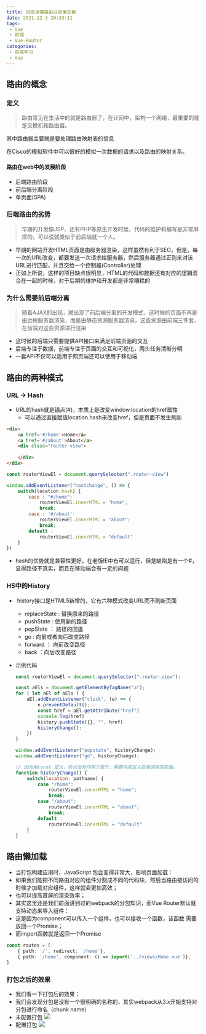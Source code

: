 ```yaml
---
title: 彻底读懂路由以及懒加载
date: 2021-12-3 20:33:11
tags:
 - Vue
 - 前端
 - Vue-Router
categories:
 - 前端学习
 - Vue
---
```


## 路由的概念

### 定义

> 路由常见在生活中的就是路由器了，在计网中，架构一个网络，最重要的就是交换机和路由器。

其中路由器主要就是要处理路由映射表的信息

在Cisco的模拟软件中可以很好的模拟一次数据的请求以及路由的映射关系。

#### 路由在web中的发展阶段

- 后端路由阶段
- 前后端分离阶段
- 单页面(SPA)

### 后端路由的劣势

> 早期的开发像JSP、还有PHP等原生开发时候，代码的维护和编写是非常麻烦的。可以说就类似于前后端就一个人。

* 早期的网站开发HTML页面是由服务器渲染，这样虽然有利于SEO，但是，每一次的URL改变，都要发送一次请求给服务器，然后服务器通过正则来对该URL进行匹配，并且交给一个控制器(Controller)处理
* 正如上所说，这样的项目缺点很明显，HTML的代码和数据还有对应的逻辑混合在一起的时候，对于后期的维护和开发都是非常糟糕的

### 为什么需要前后端分离

> 随着AJAX的出现，就出现了前后端分离的开发模式，这时候的页面不再是由远程服务器渲染，而是由静态资源服务器渲染，这些资源由前端三件套，在前端对这些资源进行渲染

* 这时候的后端只需要提供API接口来满足前端页面的交互
* 后端专注于数据，前端专注于页面的交互和可视化，两头任务清晰分明
* 一套API不仅可以适用于网页端还可以使用于移动端

## 路由的两种模式

### URL -> Hash

* URL的hash就是锚点(#)，本质上是改变window.location的href属性
  * 可以通过直接赋值location.hash来改变href，但是页面不发生刷新

```html
<div>
    <a href='#/home'>Home</a>
    <a href='#/about'>About</a>
    <div class="router-view">
        
    </div>
</div>
```

```js
const routerViewEl = document.querySelector(".router-view")

window.addEventListener("hashchange", () => {
    switch(location.hash) {
        case : "#/home":
            routerViewEl.innerHTML = "home";
            break;
        case : '#/about':
            routerViewEl.innerHTML = "about";
            break;
        default : 
            routerViewEl.innerHTML = "default"
    }
})
```

* hash的优势就是兼容性更好，在老版IE中有可以运行，但是缺陷是有一个#，显得路径不真实，而且在移动端会有一定的问题

### H5中的History

* ​	history接口是HTML5新增的，它有六种模式改变URL而不刷新页面

  * replaceState :  替换原来的路径
  * pushState : 使用新的路径
  * popState ： 路径的回退
  * go : 向前或者向后改变路径
  * forward ： 向前改变路径
  * back ：向后改变路径

* 示例代码

  ```js
  const routerViewEl = document.querySelector(".router-view");
  
  const aEls = document.getElementByTagName("a");
  for ( let aEl of aEls ) {
      aEl.addEventListener("click", (e) => {
          e.preventDefault();
          const href = aEl.getAttribute("href")
          console.log(href)
          history.pushState({}, "", href)
          historyChange();
      })
  }
  ```

  ```js
  window.addEventListener("popstate", historyChange);
  window.addEventListener("go", historyChange);
  
  // 因为用const 定义，所以没有作用于提升，需要将其定义在被调用的前面。
  function historyChange() {
      switch(location: pathname) {
          case "/home":
              routerViewEl.innerHTML = "home";
              break;
          case "/about":
              routerViewEl.innerHTML = "about";
              break;
          default :
              routerViewEl.innerHTML = "default"
      }
  }
  ```


## 路由懒加载

* 当打包构建应用时，JavaScript 包会变得非常大，影响页面加载：
 * 如果我们能把不同路由对应的组件分割成不同的代码块，然后当路由被访问的时候才加载对应组件，这样就会更加高效；
 * 也可以提高首屏的渲染效率；
* 其实这里还是我们前面讲到过的webpack的分包知识，而Vue Router默认就支持动态来导入组件：
 * 这是因为component可以传入一个组件，也可以接收一个函数，该函数 需要放回一个Promise；
 * 而import函数就是返回一个Promise

```ts
const routes = [
    { path: '/', redirect: '/home'},
    { path: '/home', component: () => import('../views/Home.vue')},
]
```

### 打包之后的效果

* 我们看一下打包后的效果：
* 我们会发现分包是没有一个很明确的名称的，其实webpack从3.x开始支持对分包进行命名（chunk name）
 * 未配置打包
![](./Img/Router1.png)
 * 配置打包
![](Img/Router2.png)

